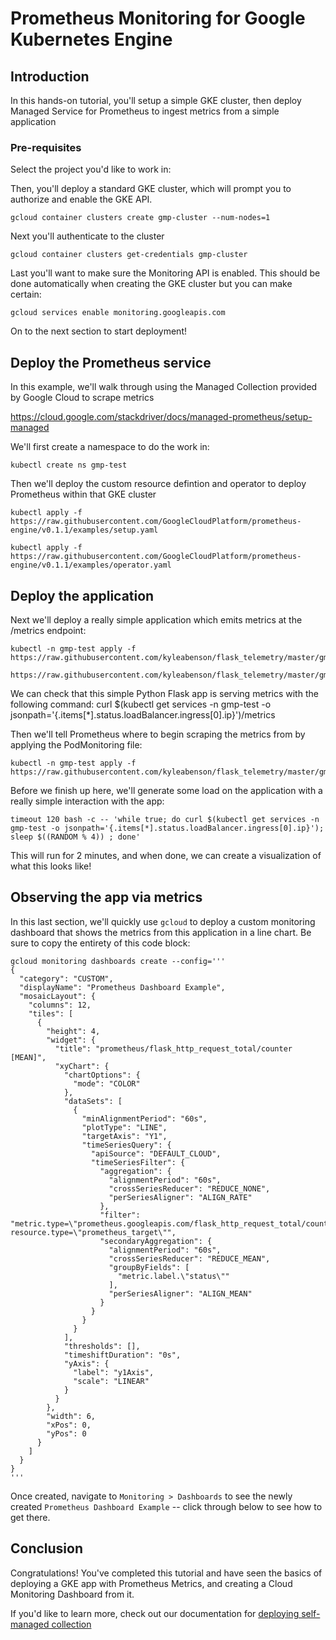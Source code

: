 # Prometheus Monitoring for Google Kubernetes Engine

## Introduction

In this hands-on tutorial, you'll setup a simple GKE cluster, then deploy Managed Service for Prometheus to ingest metrics from a simple application

### Pre-requisites
Select the project you'd like to work in:
<walkthrough-project-setup></walkthrough-project-setup>

Then, you'll deploy a standard GKE cluster, which will prompt you to authorize and enable the GKE API.

```
gcloud container clusters create gmp-cluster --num-nodes=1
```

Next you'll authenticate to the cluster
```
gcloud container clusters get-credentials gmp-cluster
```

Last you'll want to make sure the Monitoring API is enabled. This should be done automatically when creating the GKE cluster but you can make certain:

```
gcloud services enable monitoring.googleapis.com
```

On to the next section to start deployment!

## Deploy the Prometheus service
In this example, we'll walk through using the Managed Collection provided by Google Cloud to scrape metrics
 
https://cloud.google.com/stackdriver/docs/managed-prometheus/setup-managed

We'll first create a namespace to do the work in:

```
kubectl create ns gmp-test
```
Then we'll deploy the custom resource defintion and operator to deploy Prometheus within that GKE cluster

```
kubectl apply -f https://raw.githubusercontent.com/GoogleCloudPlatform/prometheus-engine/v0.1.1/examples/setup.yaml
```

```
kubectl apply -f https://raw.githubusercontent.com/GoogleCloudPlatform/prometheus-engine/v0.1.1/examples/operator.yaml
```


## Deploy the application

Next we'll deploy a really simple application which emits metrics at the /metrics endpoint:

```
kubectl -n gmp-test apply -f https://raw.githubusercontent.com/kyleabenson/flask_telemetry/master/gmp_prom_setup/flask_deployment.yaml
```

```
https://raw.githubusercontent.com/kyleabenson/flask_telemetry/master/gmp_prom_setup/flask_service.yaml
```

We can check that this simple Python Flask app is serving metrics with the following command:
curl $(kubectl get services -n gmp-test -o jsonpath='{.items[*].status.loadBalancer.ingress[0].ip}')/metrics

Then we'll tell Prometheus where to begin scraping the metrics from by applying the PodMonitoring file:

```
kubectl -n gmp-test apply -f https://raw.githubusercontent.com/kyleabenson/flask_telemetry/master/gmp_prom_setup/prom_deploy.yaml
```

Before we finish up here, we'll generate some load on the application with a really simple interaction with the app:

```
timeout 120 bash -c -- 'while true; do curl $(kubectl get services -n gmp-test -o jsonpath='{.items[*].status.loadBalancer.ingress[0].ip}'); sleep $((RANDOM % 4)) ; done'
```

This will run for 2 minutes, and when done, we can create a visualization of what this looks like!

## Observing the app via metrics

In this last section, we'll quickly use `gcloud` to deploy a custom monitoring dashboard that shows the metrics from this application in a line chart. Be sure to copy the entirety of this code block:

```
gcloud monitoring dashboards create --config='''
{
  "category": "CUSTOM",
  "displayName": "Prometheus Dashboard Example",
  "mosaicLayout": {
    "columns": 12,
    "tiles": [
      {
        "height": 4,
        "widget": {
          "title": "prometheus/flask_http_request_total/counter [MEAN]",
          "xyChart": {
            "chartOptions": {
              "mode": "COLOR"
            },
            "dataSets": [
              {
                "minAlignmentPeriod": "60s",
                "plotType": "LINE",
                "targetAxis": "Y1",
                "timeSeriesQuery": {
                  "apiSource": "DEFAULT_CLOUD",
                  "timeSeriesFilter": {
                    "aggregation": {
                      "alignmentPeriod": "60s",
                      "crossSeriesReducer": "REDUCE_NONE",
                      "perSeriesAligner": "ALIGN_RATE"
                    },
                    "filter": "metric.type=\"prometheus.googleapis.com/flask_http_request_total/counter\" resource.type=\"prometheus_target\"",
                    "secondaryAggregation": {
                      "alignmentPeriod": "60s",
                      "crossSeriesReducer": "REDUCE_MEAN",
                      "groupByFields": [
                        "metric.label.\"status\""
                      ],
                      "perSeriesAligner": "ALIGN_MEAN"
                    }
                  }
                }
              }
            ],
            "thresholds": [],
            "timeshiftDuration": "0s",
            "yAxis": {
              "label": "y1Axis",
              "scale": "LINEAR"
            }
          }
        },
        "width": 6,
        "xPos": 0,
        "yPos": 0
      }
    ]
  }
}
'''
```

Once created, navigate to `Monitoring > Dashboards` to see the newly created `Prometheus Dashboard Example` -- click through below to see how to get there.
<walkthrough-menu-navigation sectionId="MONITORING_SECTION;stackdriver_dashboards"></walkthrough-menu-navigation>

## Conclusion

<walkthrough-conclusion-trophy></walkthrough-conclusion-trophy>

Congratulations! You've completed this tutorial and have seen the basics of deploying a GKE app with Prometheus Metrics, and creating a Cloud Monitoring Dashboard from it.

If you'd like to learn more, check out our documentation for [deploying self-managed collection](https://cloud.google.com/stackdriver/docs/managed-prometheus/setup-unmanaged)
